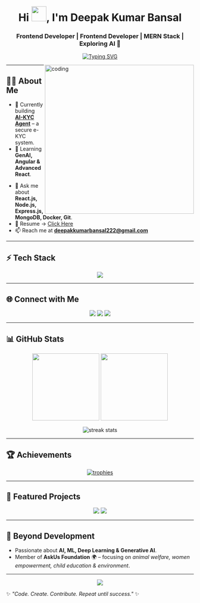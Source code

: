 <h1 align="center">
  Hi <img src="https://raw.githubusercontent.com/MartinHeinz/MartinHeinz/master/wave.gif" width="40px">, I'm Deepak Kumar Bansal
</h1>
<h3 align="center">Frontend Developer | Frontend Developer | MERN Stack | Exploring AI 🚀</h3>

<p align="center">
  <a href="https://git.io/typing-svg">
    <img src="https://readme-typing-svg.herokuapp.com?font=Fira+Code&pause=1000&color=00C0FF&center=true&vCenter=true&width=500&lines=AI+%26+Machine+Learning+Enthusiast;Passionate+Frontend+Developer;Frontend+Developer;MERN+Stack+Explorer;Building+Scalable+Web+Apps;Open+Source+Contributor" alt="Typing SVG" />
  </a>
</p>

<img align="right" alt="coding" width="400" src="https://cdn.dribbble.com/users/926537/screenshots/4502924/media/79e26abb3fb85b42f2724d4545c1c0b3.gif" />

---

## 👨‍💻 About Me  
- 🔭 Currently building **[AI-KYC Agent](https://github.com/abhinav20git/kyc-base)** – a secure e-KYC system.  
- 🌱 Learning **GenAI, Angular & Advanced React**.  
<!-- - 🚀 Creator of **Campus Pulse** 🏫 (student social app) & **Awadh Kesari** 📰 (MERN-based news portal).  -->
- 💬 Ask me about **React.js, Node.js, Express.js, MongoDB, Docker, Git**.  
- 📄 Resume → [Click Here](https://drive.google.com/file/d/1HteDvZs0mPjP6ROmMiwJEhuAeWRsln2t/view?usp=sharing)  
- 📫 Reach me at **deepakkumarbansal222@gmail.com**  

---

## ⚡ Tech Stack
<p align="center">
  <img src="https://skillicons.dev/icons?i=react,nodejs,express,mongodb,docker,git,ts,js,html,css,java,python,angular,tailwind,materialui,tensorflow,sklearn&theme=dark" />
</p>

---

## 🌐 Connect with Me
<p align="center">
<a href="https://linkedin.com/in/deepakkumarbansal" target="blank"><img src="https://img.shields.io/badge/LinkedIn-0A66C2?style=for-the-badge&logo=linkedin&logoColor=white"/></a>
<a href="https://www.leetcode.com/deepakkrbansal" target="blank"><img src="https://img.shields.io/badge/LeetCode-FFA116?style=for-the-badge&logo=leetcode&logoColor=white"/></a>
<a href="https://auth.geeksforgeeks.org/user/deepakkumarbansal" target="blank"><img src="https://img.shields.io/badge/GeeksforGeeks-2F8D46?style=for-the-badge&logo=geeksforgeeks&logoColor=white"/></a>
</p>

---

## 📊 GitHub Stats
<p align="center">
  <img src="https://github-readme-stats.vercel.app/api?username=deepakkumarbansal&show_icons=true&theme=tokyonight" height="180" />
  <img src="https://github-readme-stats.vercel.app/api/top-langs/?username=deepakkumarbansal&layout=compact&theme=tokyonight" height="180" />
</p>

<p align="center">
  <img src="https://github-readme-streak-stats.herokuapp.com/?user=deepakkumarbansal&theme=tokyonight" alt="streak stats" />
</p>

---

## 🏆 Achievements
<p align="center">
  <a href="https://github.com/lucthienphong1120/github-trophies">
    <img src="https://github-trophies.vercel.app/?username=deepakkumarbansal&theme=gruvbox&row=1&column=6&margin-w=15" alt="trophies" />
  </a>
</p>


---

## 🚀 Featured Projects
<p align="center">
  <a href="https://github.com/abhinav20git/kyc-base"><img src="https://github-readme-stats.vercel.app/api/pin/?username=abhinav20git&repo=kyc-base&theme=tokyonight" /></a>
  <a href="https://github.com/deepakkumarbansal/CampusPulse"><img src="https://github-readme-stats.vercel.app/api/pin/?username=deepakkumarbansal&repo=CampusPulse&theme=tokyonight" /></a>
</p>

---

## 🌱 Beyond Development
- Passionate about **AI, ML, Deep Learning & Generative AI**.  
- Member of **AskUs Foundation** 🌍 – focusing on *animal welfare, women empowerment, child education & environment*. 
<!--  - Building **ClickFlick** 🚀 – A digital marketing agency.  -->  

---

<p align="center">
  <img src="https://raw.githubusercontent.com/halfrost/halfrost/master/icons/header_.png"/>
</p>

✨ *"Code. Create. Contribute. Repeat until success."* ✨

